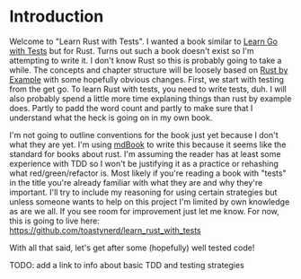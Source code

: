 # Introduction
Welcome to "Learn Rust with Tests". I wanted a book similar to [Learn Go with Tests](https://quii.gitbook.io/learn-go-with-tests) but for Rust.
Turns out such a book doesn't exist so I'm attempting to write it. I don't know 
Rust so this is probably going to take a while. The concepts and chapter structure
will be loosely based on [Rust by Example](https://doc.rust-lang.org/rust-by-example/) with some hopefully obvious
changes. First, we start with testing from the get go. 
To learn Rust with tests, you need to write tests, duh. I will also probably
spend a little more time explaning things than rust by example does. Partly
to padd the word count and partly to make sure that I understand what the heck
is going on in my own book. 

I'm not going to outline conventions for the book just yet because I don't
what they are yet. I'm using [mdBook](https://github.com/rust-lang/mdBook) to
write this because it seems like the standard for books about rust. I'm assuming
the reader has at least some experience with TDD so I won't be justifying it
as a practice or rehashing what red/green/refactor is. Most likely if you're reading
a book with "tests" in the title you're already familiar with what they are and
why they're important. I'll try to include my reasoning for using certain strategies
but unless someone wants to help on this project I'm limited by own knowledge as are we all.
If you see room for improvement just let me know. For now, this is going to live here: https://github.com/toastynerd/learn_rust_with_tests

With all that said, let's get after some (hopefully) well tested code!

TODO: add a link to info about basic TDD and testing strategies
